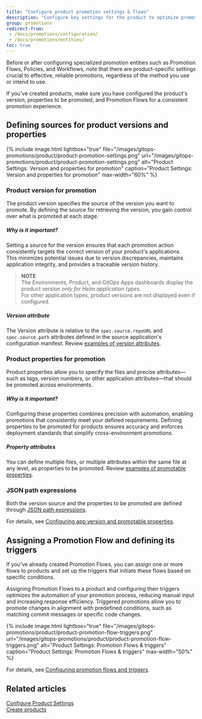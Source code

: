 ```yaml
---
title: "Configure product promotion settings & flows"
description: "Configure key settings for the product to optimize promotion"
group: promotions
redirect-from: 
 - /docs/promotions/configuration/
 - /docs/promotions/entities/
toc: true
---
```




Before or after configuring specialized promotion entities such as Promotion Flows, Policies, and Workflows, note that there are product-specific settings crucial to effective, reliable promotions, regardless of the method you use or intend to use.

If you've created products, make sure you have configured the product's version, properties to be promoted, and Promotion Flows for a consistent promotion experience.

## Defining sources for product versions and properties

{% include 
image.html 
lightbox="true" 
file="/images/gitops-promotions/product/product-promotion-settings.png" 
url="/images/gitops-promotions/product/product-promotion-settings.png"
alt="Product Settings: Version and properties for promotion" 
caption="Product Settings: Version and properties for promotion"
max-width="60%"
%}

### Product version for promotion
The product version specifies the source of the version you want to promote. By defining the source for retrieving the version, you gain control over what is promoted at each stage.

##### Why is it important?
Setting a source for the version ensures that each promotion action consistently targets the correct version of your product's applications.  
This minimizes potential issues due to version discrepancies, maintains application integrity, and provides a traceable version history. 

>**NOTE**  
The Environments, Product, and GitOps Apps dashboards display the product version _only for Helm application types_.  
For other application types, product versions are not displayed even if configured.  

##### Version attribute
The Version attribute is relative to the `spec.source.repoURL` and `spec.source.path` attributes defined in the source application's configuration manifest. 
Review [examples of version attributes]({{site.baseurl}}/docs/products/promotion-version-properties/#examples-of-version-attributes).

### Product properties for promotion
Product properties allow you to specify the files and precise attributes—such as tags, version numbers, or other application attributes—that should be promoted across environments.

##### Why is it important?
Configuring these properties combines precision with automation, enabling promotions that consistently meet your defined requirements.
Defining properties to be promoted for products ensures accuracy and enforces deployment standards that simplify cross-environment promotions.

##### Property attributes
You can define multiple files, or multiple attributes within the same file at any level, as properties to be promoted. 
Review [examples of promotable properties]({{site.baseurl}}/docs/products/promotion-version-properties/#examples-of-properties-for-promotion).

### JSON path expressions 

Both the version source and the properties to be promoted are defined through [JSON path expressions](#json-path-expressions-for-files-and-attributes).

For details, see [Configuring app version and promotable properties]({{site.baseurl}}/docs/products/promotion-version-properties).


## Assigning a Promotion Flow and defining its triggers

If you’ve already created Promotion Flows, you can assign one or more flows to products and set up the triggers that initiate these flows based on specific conditions.

Assigning Promotion Flows to a product and configuring their triggers optimizes the automation of your promotion process, reducing manual input and increasing response efficiency. Triggered promotions allow you to promote changes in alignment with predefined conditions, such as matching commit messages or specific code changes. 


{% include
 image.html
 lightbox="true"
 file="/images/gitops-promotions/product/product-promotion-flow-triggers.png"
 url="/images/gitops-promotions/product/product-promotion-flow-triggers.png"
 alt="Product Settings: Promotion Flows & triggers"
 caption="Product Settings: Promotion Flows & triggers"
 max-width="50%"
%}


For details, see [Configuring promotion flows and triggers]({{site.baseurl}}/docs/products/promotion-flow-triggers/).

## Related articles
[Configure Product Settings]({{site.baseurl}}/docs/products/configure-product-settings/)  
[Create products]({{site.baseurl}}/docs/products/create-product/)  
